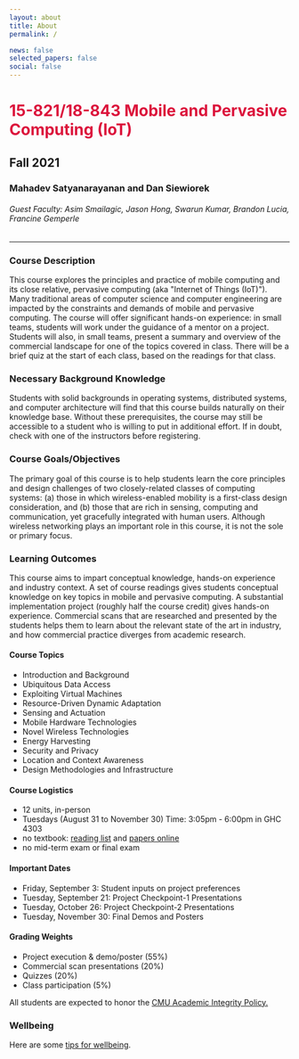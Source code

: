 ```yaml
---
layout: about
title: About
permalink: /

news: false
selected_papers: false
social: false
---
```


# **<span style="color: crimson;">15-821/18-843 Mobile and Pervasive Computing (IoT)</span>**
## Fall 2021

### Mahadev Satyanarayanan and Dan Siewiorek
######  Guest Faculty: Asim Smailagic, Jason Hong, Swarun Kumar, Brandon Lucia, Francine  Gemperle

___

### Course Description

This course explores the principles and practice of mobile computing
and its close relative, pervasive computing (aka "Internet of Things
(IoT)").  Many traditional areas of computer science and computer
engineering are impacted by the constraints and demands of mobile and
pervasive computing. The course will offer significant hands-on
experience: in small teams, students will work under the guidance of a
mentor on a project.  Students will also, in small teams, present a
summary and overview of the commercial landscape for one of the topics
covered in class.  There will be a brief quiz at the start of each
class, based on the readings for that class.

### Necessary Background Knowledge

Students with solid backgrounds in operating systems, distributed
systems, and computer architecture will find that this course builds
naturally on their knowledge base.  Without these prerequisites, the
course may still be accessible to a student who is willing to put in
additional effort.  If in doubt, check with one of the instructors
before registering.

### Course Goals/Objectives

The primary goal of this course is to help students learn the core
principles and design challenges of two closely-related classes of
computing systems: (a) those in which wireless-enabled mobility is a
first-class design consideration, and (b) those that are rich in
sensing, computing and communication, yet gracefully integrated with
human users.  Although wireless networking plays an important role in
this course, it is not the sole or primary focus.

### Learning Outcomes

This course aims to impart conceptual knowledge, hands-on experience
and industry context.  A set of course readings gives students
conceptual knowledge on key topics in mobile and pervasive computing.
A substantial implementation project (roughly half the course credit)
gives hands-on experience.  Commercial scans that are researched and
presented by the students helps them to learn about the relevant state
of the art in industry, and how commercial practice diverges from
academic research.

#### Course Topics
* Introduction and Background
* Ubiquitous Data Access
* Exploiting Virtual Machines
* Resource-Driven Dynamic Adaptation
* Sensing and Actuation
* Mobile Hardware Technologies
* Novel Wireless Technologies
* Energy Harvesting
* Security and Privacy
* Location and Context Awareness
* Design Methodologies and Infrastructure

#### Course Logistics
* 12 units, in-person
* Tuesdays (August 31  to November 30)   Time: 3:05pm - 6:00pm  in GHC 4303
* no textbook: [reading list](assets/READINGS/reading-list-2021.pdf) and [papers online](assets/READINGS/PAPERS)
* no mid-term exam or final exam

#### Important Dates

* Friday, September 3:  Student inputs on project preferences
* Tuesday, September 21: Project Checkpoint-1 Presentations
* Tuesday, October 26: Project Checkpoint-2 Presentations
* Tuesday, November 30: Final Demos and Posters

#### Grading Weights
* Project execution & demo/poster (55%)
* Commercial scan presentations (20%)
* Quizzes (20%)
* Class participation (5%)

All students are expected to honor the  [CMU Academic Integrity Policy.](https://www.cmu.edu/policies/student-and-student-life/academic-integrity.html)


### Wellbeing

Here are some [tips for wellbeing](wellbeing/index.html).
